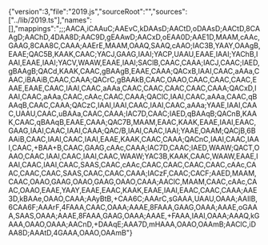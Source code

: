 {"version":3,"file":"2019.js","sourceRoot":"","sources":["../lib/2019.ts"],"names":[],"mappings":";;;AACA,iCAAuC;AAEvC,kDAAsD;AACtD,oDAAsD;AACtD,8CAAgD;AAChD,4DAA8D;AAC9D,gEAAwD;AACxD,oEAA0D;AAE1D,MAAM,cAAc,GAAG,8CAA8C,CAAA;AAErE,MAAM,OAAQ,SAAQ,cAAO;IAC3B,YAAY,OAAgB,EAAE;QAC5B,KAAK,CAAC;YACJ,GAAG,IAAI;YACP,UAAU,EAAE,IAAI;YAChB,IAAI,EAAE,IAAI;YACV,WAAW,EAAE,IAAI;SAClB,CAAC,CAAA;IACJ,CAAC;IAED,gBAAgB;QACd,KAAK,CAAC,gBAAgB,EAAE,CAAA;QACxB,IAAI,CAAC,aAAa,CAAC,iBAAiB,CAAC,CAAA;QACrC,gBAAkB,CAAC,OAAO,CAAC,CAAC,CAAC,EAAE,EAAE,CAAC,IAAI,CAAC,aAAa,CAAC,CAAC,CAAC,CAAC,CAAA;QACxD,IAAI,CAAC,aAAa,CAAC,cAAc,CAAC,CAAA;QAClC,IAAI,CAAC,aAAa,CAAC,qBAAqB,CAAC,CAAA;QACzC,IAAI,IAAI,CAAC,IAAI,CAAC,aAAa;YAAE,IAAI,CAAC,UAAU,CAAC,uBAAa,CAAC,CAAA;IAC7D,CAAC;IAED,qBAAqB;QACnB,KAAK,CAAC,qBAAqB,EAAE,CAAA;QAC7B,MAAM,EAAC,KAAK,EAAE,IAAI,EAAC,GAAG,IAAI,CAAC,IAAI,CAAA;QAC/B,IAAI,CAAC,IAAI;YAAE,OAAM;QACjB,6BAAiB,CAAC,IAAI,CAAC,IAAI,EAAE,KAAK,CAAC,CAAA;QACnC,IAAI,CAAC,IAAI,CAAC,+BAA+B,CAAC,GAAG,cAAc,CAAA;IAC7D,CAAC;IAED,WAAW;QACT,OAAO,CAAC,IAAI,CAAC,IAAI,CAAC,WAAW;YAC3B,KAAK,CAAC,WAAW,EAAE,IAAI,CAAC,IAAI,CAAC,SAAS,CAAC,cAAc,CAAC,CAAC,CAAC,CAAC,cAAc,CAAC,CAAC,CAAC,SAAS,CAAC,CAAC,CAAA;IACzF,CAAC;CACF;AAED,MAAM,CAAC,OAAO,GAAG,OAAO,GAAG,OAAO,CAAA;AAClC,MAAM,CAAC,cAAc,CAAC,OAAO,EAAE,YAAY,EAAE,EAAC,KAAK,EAAE,IAAI,EAAC,CAAC,CAAA;AAE3D,kBAAe,OAAO,CAAA;AAyBtB,+CAA6C;AAArC,sGAAA,UAAU,OAAA;AAIlB,6CAA6F;AAArF,4FAAA,CAAC,OAAA;AAAE,8FAAA,GAAG,OAAA;AAAE,oGAAA,SAAS,OAAA;AAAE,8FAAA,GAAG,OAAA;AAAE,+FAAA,IAAI,OAAA;AAAQ,kGAAA,OAAO,OAAA;AACnD,+DAAqE;AAA7D,mHAAA,OAAO,OAAmB;AAClC,iDAA8D;AAAtD,4GAAA,OAAO,OAAmB"}                                                                                                                                                                                                                                                                                             
